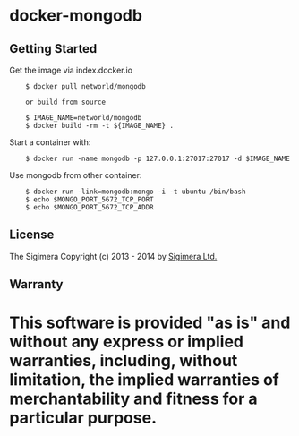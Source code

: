 # docker-mongodb

## Getting Started

Get the image via index.docker.io

        $ docker pull networld/mongodb

        or build from source

        $ IMAGE_NAME=networld/mongodb
        $ docker build -rm -t ${IMAGE_NAME} .

Start a container with:

        $ docker run -name mongodb -p 127.0.0.1:27017:27017 -d $IMAGE_NAME

Use mongodb from other container:

        $ docker run -link=mongodb:mongo -i -t ubuntu /bin/bash
        $ echo $MONGO_PORT_5672_TCP_PORT
        $ echo $MONGO_PORT_5672_TCP_ADDR

## License

The Sigimera Copyright (c) 2013 - 2014 by
[Sigimera Ltd.](http://www.sigimera.com)

## Warranty

This software is provided "as is" and without any express or implied
warranties, including, without limitation, the implied warranties of
merchantability and fitness for a particular purpose.
==============

